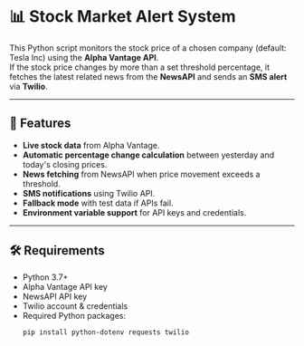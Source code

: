 # 📊 Stock Market Alert System

This Python script monitors the stock price of a chosen company (default: Tesla Inc) using the **Alpha Vantage API**.  
If the stock price changes by more than a set threshold percentage, it fetches the latest related news from the **NewsAPI** and sends an **SMS alert** via **Twilio**.

---

## 🚀 Features
- **Live stock data** from Alpha Vantage.
- **Automatic percentage change calculation** between yesterday and today's closing prices.
- **News fetching** from NewsAPI when price movement exceeds a threshold.
- **SMS notifications** using Twilio API.
- **Fallback mode** with test data if APIs fail.
- **Environment variable support** for API keys and credentials.

---

## 🛠 Requirements
- Python 3.7+
- Alpha Vantage API key
- NewsAPI API key
- Twilio account & credentials
- Required Python packages:
  ```bash
  pip install python-dotenv requests twilio
